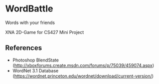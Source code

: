 # WordBattle
Words with your friends

XNA 2D-Game for CS427 Mini Project

## References
 - Photoshop BlendState (http://xboxforums.create.msdn.com/forums/p/75039/459074.aspx)
 - WordNet 3.1 Database (https://wordnet.princeton.edu/wordnet/download/current-version/)